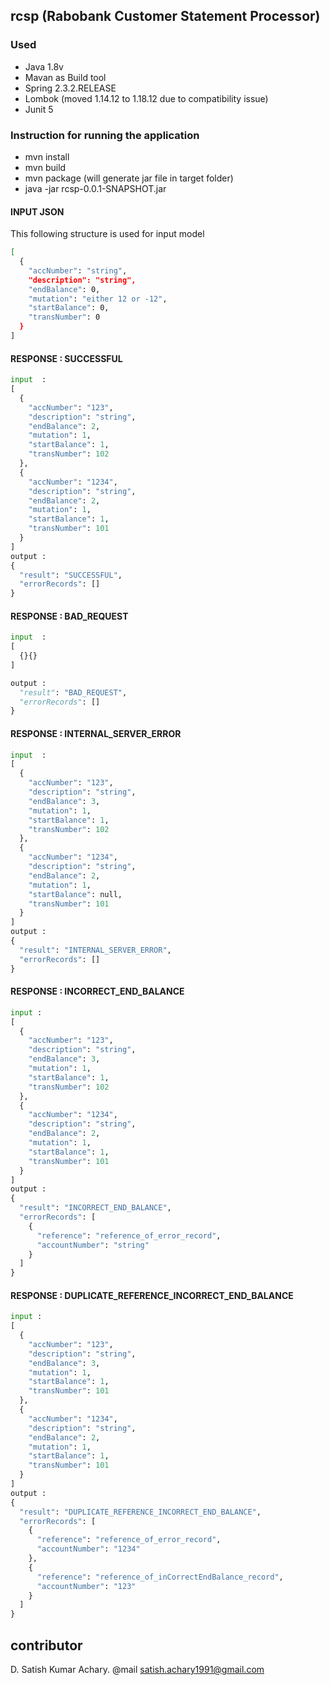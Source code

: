 ## rcsp (Rabobank Customer Statement Processor)

### Used
  * Java 1.8v
  * Mavan as Build tool
  * Spring 2.3.2.RELEASE
  * Lombok (moved 1.14.12 to 1.18.12 due to compatibility issue)
  * Junit 5

### Instruction for running the application
  * mvn install
  * mvn build
  * mvn package (will generate jar file in target folder)
  * java -jar rcsp-0.0.1-SNAPSHOT.jar

#### INPUT JSON

This following structure is used for input model

```bash
[
  {
    "accNumber": "string",
    "description": "string",
    "endBalance": 0,
    "mutation": "either 12 or -12",
    "startBalance": 0,
    "transNumber": 0
  }
]
```
#### RESPONSE : SUCCESSFUL

```python
input  :
[
  {
    "accNumber": "123",
    "description": "string",
    "endBalance": 2,
    "mutation": 1,
    "startBalance": 1,
    "transNumber": 102
  },
  {
    "accNumber": "1234",
    "description": "string",
    "endBalance": 2,
    "mutation": 1,
    "startBalance": 1,
    "transNumber": 101
  }
]
output :
{
  "result": "SUCCESSFUL",
  "errorRecords": []
}
```
#### RESPONSE : BAD_REQUEST

```python
input  :
[
  {}{}
]

output :
  "result": "BAD_REQUEST",
  "errorRecords": []
}
```
#### RESPONSE : INTERNAL_SERVER_ERROR

```python
input  :
[
  {
    "accNumber": "123",
    "description": "string",
    "endBalance": 3,
    "mutation": 1,
    "startBalance": 1,
    "transNumber": 102
  },
  {
    "accNumber": "1234",
    "description": "string",
    "endBalance": 2,
    "mutation": 1,
    "startBalance": null,
    "transNumber": 101
  }
]
output :
{
  "result": "INTERNAL_SERVER_ERROR",
  "errorRecords": []
}
```
#### RESPONSE : INCORRECT_END_BALANCE

```python
input :
[
  {
    "accNumber": "123",
    "description": "string",
    "endBalance": 3,
    "mutation": 1,
    "startBalance": 1,
    "transNumber": 102
  },
  {
    "accNumber": "1234",
    "description": "string",
    "endBalance": 2,
    "mutation": 1,
    "startBalance": 1,
    "transNumber": 101
  }
]
output :
{
  "result": "INCORRECT_END_BALANCE",
  "errorRecords": [
    {
      "reference": "reference_of_error_record",
      "accountNumber": "string"
    }
  ]
}
```
#### RESPONSE : DUPLICATE_REFERENCE_INCORRECT_END_BALANCE

```python
input :
[
  {
    "accNumber": "123",
    "description": "string",
    "endBalance": 3,
    "mutation": 1,
    "startBalance": 1,
    "transNumber": 101
  },
  {
    "accNumber": "1234",
    "description": "string",
    "endBalance": 2,
    "mutation": 1,
    "startBalance": 1,
    "transNumber": 101
  }
]
output :
{
  "result": "DUPLICATE_REFERENCE_INCORRECT_END_BALANCE",
  "errorRecords": [
    {
      "reference": "reference_of_error_record",
      "accountNumber": "1234"
    },
    {
      "reference": "reference_of_inCorrectEndBalance_record",
      "accountNumber": "123"
    }
  ]
}
```

## contributor
D. Satish Kumar Achary. @mail satish.achary1991@gmail.com
